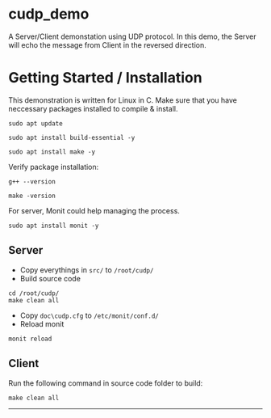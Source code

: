 # cudp_demo

A Server/Client demonstation using UDP protocol. In this demo, the Server will echo the message from Client in the reversed direction.

# Getting Started / Installation

This demonstration is written for Linux in C. Make sure that you have neccessary packages installed to compile & install.

```
sudo apt update
```

```
sudo apt install build-essential -y
```

```
sudo apt install make -y
```

Verify package installation:

```
g++ --version
```

```
make -version
```

For server, Monit could help managing the process.

```
sudo apt install monit -y
```

## Server

- Copy everythings in ```src/``` to ```/root/cudp/```
- Build source code

```
cd /root/cudp/
make clean all
```

- Copy ```doc\cudp.cfg``` to ```/etc/monit/conf.d/```
- Reload monit

```
monit reload
```

## Client

Run the following command in source code folder to build:
```
make clean all
```

---
